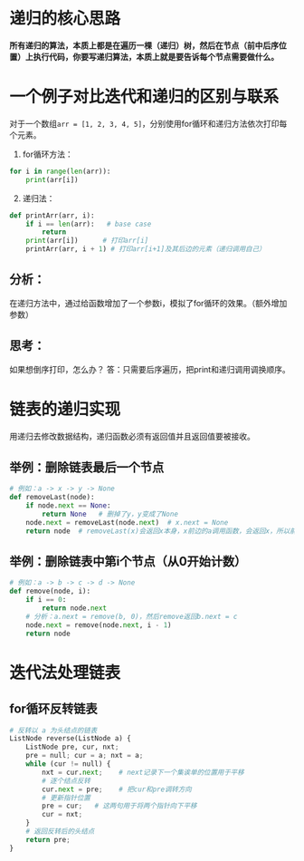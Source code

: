 # 递归的核心思路
**所有递归的算法，本质上都是在遍历一棵（递归）树，然后在节点（前中后序位置）上执行代码，你要写递归算法，本质上就是要告诉每个节点需要做什么。**
# 一个例子对比迭代和递归的区别与联系
对于一个数组`arr = [1, 2, 3, 4, 5]`，分别使用for循环和递归方法依次打印每个元素。

1. for循环方法：
```python
for i in range(len(arr)):
    print(arr[i])
```

2. 递归法：
```python
def printArr(arr, i):
    if i == len(arr):   # base case
        return 
    print(arr[i])      # 打印arr[i]
    printArr(arr, i + 1) # 打印arr[i+1]及其后边的元素（递归调用自己）
```

## 分析：

在递归方法中，通过给函数增加了一个参数i，模拟了for循环的效果。（额外增加参数）

## 思考：

如果想倒序打印，怎么办？
答：只需要后序遍历，把print和递归调用调换顺序。

# 链表的递归实现

用递归去修改数据结构，递归函数必须有返回值并且返回值要被接收。

## 举例：删除链表最后一个节点
```python
# 例如：a -> x -> y -> None
def removeLast(node):
    if node.next == None:
        return None   # 删掉了y，y变成了None
    node.next = removeLast(node.next)  # x.next = None
    return node  # removeLast(x)会返回x本身，x前边的a调用函数，会返回x，所以前边的链接不会断
```

## 举例：删除链表中第i个节点（从0开始计数）
```python
# 例如：a -> b -> c -> d -> None
def remove(node, i):
    if i == 0:
        return node.next
    # 分析：a.next = remove(b, 0)，然后remove返回b.next = c
    node.next = remove(node.next, i - 1)
    return node
```

# 迭代法处理链表
## for循环反转链表
```python
# 反转以 a 为头结点的链表
ListNode reverse(ListNode a) {
    ListNode pre, cur, nxt;
    pre = null; cur = a; nxt = a;
    while (cur != null) {
        nxt = cur.next;    # next记录下一个集诶单的位置用于平移
        # 逐个结点反转
        cur.next = pre;    # 把cur和pre调转方向
        # 更新指针位置
        pre = cur;   # 这两句用于将两个指针向下平移
        cur = nxt;
    }
    # 返回反转后的头结点
    return pre;
}
```